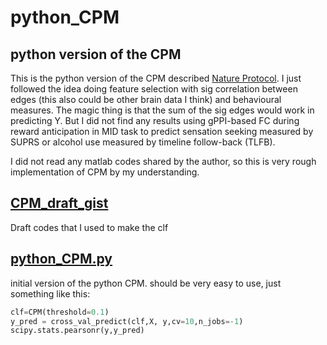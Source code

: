 # python_CPM
## python version of the CPM
This is the python version of the CPM described [Nature Protocol](https://www.nature.com/articles/nprot.2016.178). 
I just followed the idea doing feature selection with sig correlation between edges (this also could be other brain data I think) and behavioural measures. The magic thing is that the sum of the sig edges would work in predicting Y. But I did not find any results using gPPI-based FC during reward anticipation in MID task to predict sensation seeking measured by SUPRS or alcohol use measured by timeline follow-back (TLFB).

I did not read any matlab codes shared by the author, so this is very rough implementation of CPM by my understanding.


## [CPM_draft_gist](https://github.com/zh1peng/python_CPM/blob/master/CPM_draft_gist.py)
Draft codes that I used to make the clf

## [python_CPM.py](https://github.com/zh1peng/python_CPM/blob/master/python_CPM.py)
initial version of the python CPM. should be very easy to use, just something like this:

```python
clf=CPM(threshold=0.1)     
y_pred = cross_val_predict(clf,X, y,cv=10,n_jobs=-1)    
scipy.stats.pearsonr(y,y_pred) 
```


